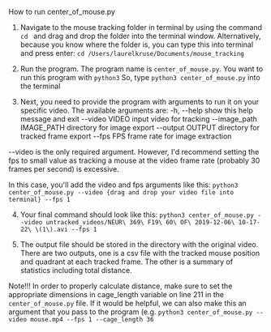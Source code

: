 How to run center_of_mouse.py

1. Navigate to the mouse tracking folder in terminal by using the command
`cd ` and drag and drop the folder into the terminal window. 
Alternatively, because you know where the folder is, you can type this into terminal and press enter:
`cd /Users/laurelkruse/Documents/mouse_tracking`

2. Run the program. The program name is `center_of_mouse.py`. You want to run this program with `python3`
So, type `python3 center_of_mouse.py` into the terminal

3. Next, you need to provide the program with arguments to run it on your specific video. The available arguments are:
  -h, --help            show this help message and exit
  --video VIDEO         input video for tracking
  --image_path IMAGE_PATH
                        directory for image export
  --output OUTPUT       directory for tracked frame export
  --fps FPS             frame rate for image extraction

--video is the only required argument. However, I'd recommend setting the fps   to small value as tracking a mouse at the video frame rate (probably 30 frames per second) is excessive.

In this case, you'll add the video and fps arguments like this:
`python3 center_of_mouse.py --video {drag and drop your video file into terminal} --fps 1`

4. Your final command should look like this:
`python3 center_of_mouse.py --video untracked_videos/NEUR\ 369\ F19\ 60\ OF\ 2019-12-06\ 10-17-22\ \(1\).avi --fps 1`

5. The output file should be stored in the directory with the original video. There are two outputs, one is a csv file with the tracked mouse position and quadrant at each tracked frame. The other is a summary of statistics including total distance.

Note!!! In order to properly calculate distance, make sure to set the appropriate dimensions in cage_length variable on line 211 in the `center_of_mouse.py` file. If it would be helpful, we can also make this an argument that you pass to the program (e.g. `python3 center_of_mouse.py --video mouse.mp4 --fps 1 --cage_length 36`